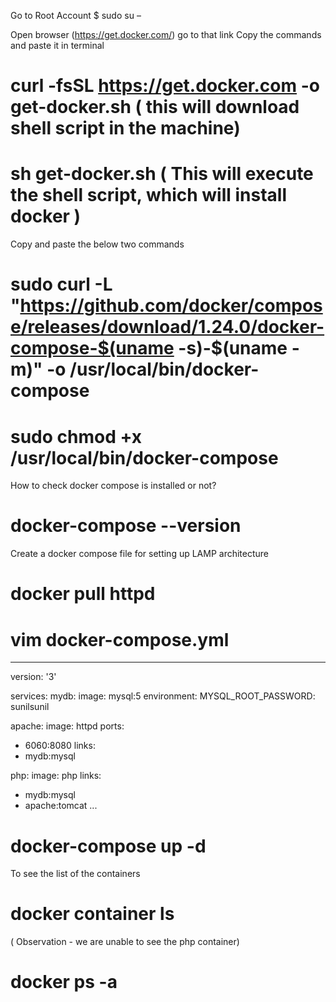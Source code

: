 Go to Root Account
$ sudo  su –

Open browser (https://get.docker.com/) go to that link
Copy the commands and paste it in terminal

# curl -fsSL https://get.docker.com -o get-docker.sh ( this will download shell script in the machine)

# sh get-docker.sh  ( This will execute the shell script, which will install docker )

   Copy and paste the below two commands

#    sudo curl -L "https://github.com/docker/compose/releases/download/1.24.0/docker-compose-$(uname -s)-$(uname -m)" -o /usr/local/bin/docker-compose

# sudo chmod +x /usr/local/bin/docker-compose

	
How to check docker compose is installed or not?


# docker-compose  --version

Create a docker compose file for setting up LAMP architecture

# docker pull httpd 

# vim docker-compose.yml

---
version: '3'

services:
 mydb:
  image: mysql:5
  environment:
   MYSQL_ROOT_PASSWORD: sunilsunil

 apache:
  image: httpd
  ports:
   - 6060:8080
  links:
   - mydb:mysql


 php:
  image: php
  links:
   - mydb:mysql
   - apache:tomcat
...



# docker-compose up -d

To see the list of the containers
# docker container ls
( Observation - we are unable to see the php container)

# docker ps -a
